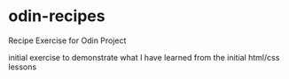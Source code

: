 # odin-recipes
Recipe Exercise for Odin Project

initial exercise to demonstrate what I have learned from the initial html/css lessons
